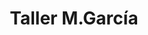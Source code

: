 ---
title: "Taller M.García"
url: /santa-coloma-de-gramenet/taller-m-garcia/
shop: reparación de automóviles
---